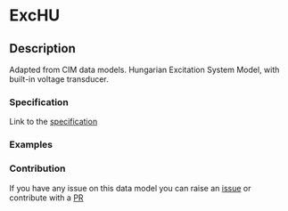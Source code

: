 # ExcHU

## Description 

Adapted from CIM data models. Hungarian Excitation System Model, with built-in voltage transducer.
### Specification

Link to the [specification](https://smart-data-models.github.io/dataModel.EnergyCIM/ExcHU/doc/spec.md)
### Examples
### Contribution

 If you have any issue on this data model you can raise an [issue](https://github.com/smart-data-models/dataModel.EnergyCIM/issues)  or contribute with a [PR](https://github.com/smart-data-models/dataModel.EnergyCIM/pulls)